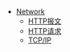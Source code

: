 * [Network](/programming/network/)
	* [HTTP报文](/programming/network/HTTP报文.md "HTTP报文")
	* [HTTP请求](/programming/network/HTTP请求.md "HTTP请求")
	* [TCP/IP](/programming/network/TCP_IP.md "TCP/IP")

